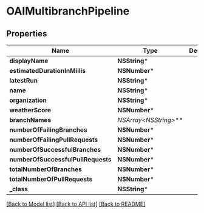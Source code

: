 # OAIMultibranchPipeline

## Properties
Name | Type | Description | Notes
------------ | ------------- | ------------- | -------------
**displayName** | **NSString*** |  | [optional] 
**estimatedDurationInMillis** | **NSNumber*** |  | [optional] 
**latestRun** | **NSString*** |  | [optional] 
**name** | **NSString*** |  | [optional] 
**organization** | **NSString*** |  | [optional] 
**weatherScore** | **NSNumber*** |  | [optional] 
**branchNames** | **NSArray&lt;NSString*&gt;*** |  | [optional] 
**numberOfFailingBranches** | **NSNumber*** |  | [optional] 
**numberOfFailingPullRequests** | **NSNumber*** |  | [optional] 
**numberOfSuccessfulBranches** | **NSNumber*** |  | [optional] 
**numberOfSuccessfulPullRequests** | **NSNumber*** |  | [optional] 
**totalNumberOfBranches** | **NSNumber*** |  | [optional] 
**totalNumberOfPullRequests** | **NSNumber*** |  | [optional] 
**_class** | **NSString*** |  | [optional] 

[[Back to Model list]](../README.md#documentation-for-models) [[Back to API list]](../README.md#documentation-for-api-endpoints) [[Back to README]](../README.md)


